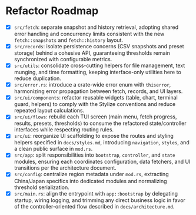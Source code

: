 # Refactor Roadmap

- [x] `src/fetch`: separate snapshot and history retrieval, adopting shared error handling and concurrency limits consistent with the new `fetch::snapshots` and `fetch::history` layout.
- [x] `src/records`: isolate persistence concerns (CSV snapshots and preset storage) behind a cohesive API, guaranteeing thresholds remain synchronized with configurable metrics.
- [x] `src/utils`: consolidate cross-cutting helpers for file management, text munging, and time formatting, keeping interface-only utilities here to reduce duplication.
- [x] `src/error.rs`: introduce a crate-wide error enum with `thiserror`, harmonizing error propagation between fetch, records, and UI layers.
- [x] `src/ui/components`: refactor reusable widgets (table, chart, terminal guard, helpers) to comply with the Stylize conventions and reduce repeated layout calculations.
- [x] `src/ui/flows`: rebuild each TUI screen (main menu, fetch progress, results, presets, thresholds) to consume the refactored state/controller interfaces while respecting routing rules.
- [x] `src/ui`: reorganize UI scaffolding to expose the routes and styling helpers specified in `docs/styles.md`, introducing `navigation`, `styles`, and a clean public surface in `mod.rs`.
- [x] `src/app`: split responsibilities into `bootstrap`, `controller`, and `state` modules, ensuring each coordinates configuration, data fetchers, and UI transitions per the architecture document.
- [x] `src/config`: centralize region metadata under `mod.rs`, extracting China/Japan specifics into dedicated modules and normalizing threshold serialization.
- [x] `src/main.rs`: align the entrypoint with `app::bootstrap` by delegating startup, wiring logging, and trimming any direct business logic in favor of the controller-oriented flow described in `docs/architecture.md`.
